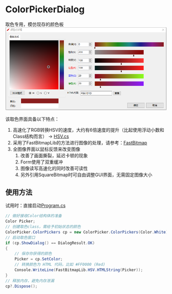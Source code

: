 # ColorPickerDialog
取色专用，模仿现存的颜色板
![ColorPicker](/ColorPickerDialog/ColorPicker.png)

该取色界面具备以下特点：
1. 高速化了RGB转换HSV的速度，大约有6倍速度的提升（比起使用浮动小数和Class结构而言） ->  [HSV.cs](ColorPickerDialog/Plugin/HSV.cs)
2. 采用了FastBitmapLib的方法进行图像的处理，请参考：[FastBitmap](https://github.com/LuizZak/FastBitmap)
3. 全图像界面以鼠标反馈来改变图像
   1. 改善了画面撕裂，延迟卡顿的现象
   2. Form使用了双重缓冲
   3. 图像读写高速化的同时改善可读性
   4. 另外引用SquareBitmap时可自由调整GUI界面，无需固定图像大小

## 使用方法
试用时：直接启动[Program.cs](/ColorPickerDialog/Program.cs)
```Cs
// 做好接收Color结构体的准备
Color Picker; 
// 创建取色class，需给予初始状态的颜色
ColorPicker.ColorPickers cp = new ColorPicker.ColorPickers(Color.White);
// 启动取色窗口
if (cp.ShowDialog() == DialogResult.OK)
{
    // 保存你获得的颜色
    Picker = cp.SetColor;
    // 转换颜色为 HTML 代码，比如 #FF0000 (Red)
    Console.WriteLine(FastBitmapLib.HSV.HTMLString(Picker));
}
// 释放内存，避免内存泄漏
cp?.Dispose();
```

